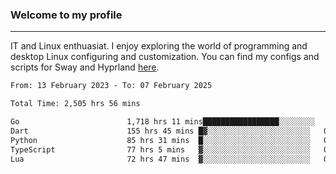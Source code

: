 ### Welcome to my profile

---

IT and Linux enthuasiat. I enjoy exploring the world of programming and desktop Linux configuring and customization. You can find my configs and scripts for Sway and Hyprland [here](https://github.com/uroborosq/mess-of-linux-configurations).

<!-- <div display="block">
 	<img align="left" width="48%" alt="isocalendar" src=".github/metrics/isocalendar_metrics.svg" />
	<img align="center" width="48%" alt="contributions" src=".github/metrics/contributions_metrics.svg" />
	<img align="center" alt="languages" src=".github/metrics/languages_metrics.svg" />
</div> -->

<!-- ![](https://komarev.com/ghpvc/?username=uroborosq&color=success&style=flat-square) -->
<!-- [](https://img.shields.io/github/last-commit/uroborosq/uroborosq?label=Profile%20updated&style=flat-square) -->

<!--START_SECTION:waka-->

```txt
From: 13 February 2023 - To: 07 February 2025

Total Time: 2,505 hrs 56 mins

Go                        1,718 hrs 11 mins█████████████████░░░░░░░░   67.92 %
Dart                      155 hrs 45 mins █▓░░░░░░░░░░░░░░░░░░░░░░░   06.16 %
Python                    85 hrs 31 mins  █░░░░░░░░░░░░░░░░░░░░░░░░   03.38 %
TypeScript                77 hrs 5 mins   ▓░░░░░░░░░░░░░░░░░░░░░░░░   03.05 %
Lua                       72 hrs 47 mins  ▓░░░░░░░░░░░░░░░░░░░░░░░░   02.88 %
```

<!--END_SECTION:waka-->
